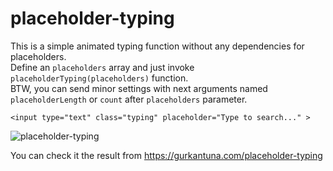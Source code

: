 # placeholder-typing

This is a simple animated typing function without any dependencies for placeholders.<br>
Define an `placeholders` array and just invoke `placeholderTyping(placeholders)` function. <br>
BTW, you can send minor settings with next arguments named `placeholderLength` or `count` after `placeholders` parameter.

```
<input type="text" class="typing" placeholder="Type to search..." >
```

![placeholder-typing](https://github.com/g-u-r-k-a-n/placeholder-typing/assets/55924924/1f32053e-2148-4b0b-aada-2bbd59da1013)

You can check it the result from https://gurkantuna.com/placeholder-typing
